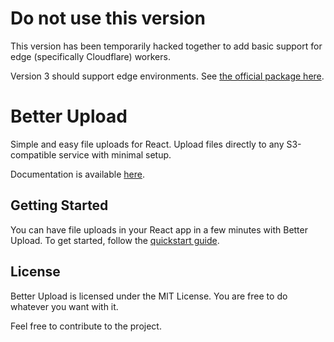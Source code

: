 # Do not use this version

This version has been temporarily hacked together to add basic support for edge (specifically Cloudflare) workers.

Version 3 should support edge environments. See [the official package here](https://github.com/Nic13Gamer/better-upload).

# Better Upload

Simple and easy file uploads for React. Upload files directly to any S3-compatible service with minimal setup.

Documentation is available [here](https://better-upload.com).

## Getting Started

You can have file uploads in your React app in a few minutes with Better Upload. To get started, follow the [quickstart guide](https://better-upload.com/docs/quickstart).

## License

Better Upload is licensed under the MIT License. You are free to do whatever you want with it.

Feel free to contribute to the project.
